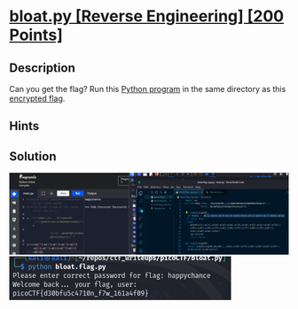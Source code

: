# [bloat.py [Reverse Engineering] [200 Points]](https://play.picoctf.org/practice/challenge/256?category=3&originalEvent=70&page=1) #

## Description ##
Can you get the flag?
Run this [Python program](https://artifacts.picoctf.net/c/104/bloat.flag.py) in the same directory as this [encrypted flag](https://artifacts.picoctf.net/c/104/flag.txt.enc).

## Hints ##

## Solution ##
![](images/01.png)
![](images/02.png)
